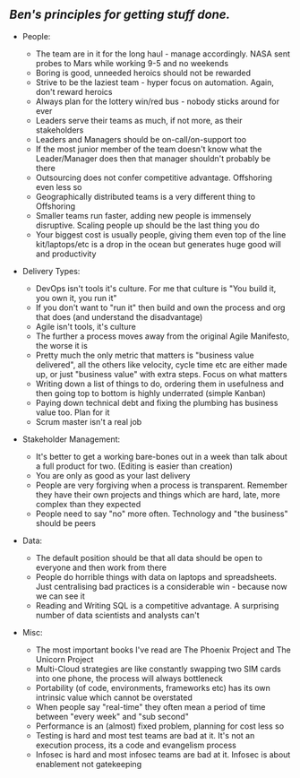 ## *Ben's principles for getting stuff done.*

- People:
  - The team are in it for the long haul - manage accordingly. NASA sent probes to Mars while working 9-5 and no weekends
  - Boring is good, unneeded heroics should not be rewarded
  - Strive to be the laziest team - hyper focus on automation. Again, don't reward heroics
  - Always plan for the lottery win/red bus - nobody sticks around for ever
  - Leaders serve their teams as much, if not more, as their stakeholders
  - Leaders and Managers should be on-call/on-support too
  - If the most junior member of the team doesn't know what the Leader/Manager does then that manager shouldn't probably be there
  - Outsourcing does not confer competitive advantage. Offshoring even less so
  - Geographically distributed teams is a very different thing to Offshoring
  - Smaller teams run faster, adding new people is immensely disruptive. Scaling people up should be the last thing you do
  - Your biggest cost is usually people, giving them even top of the line kit/laptops/etc is a drop in the ocean but generates huge good will and productivity

- Delivery Types:
  - DevOps isn't tools it's culture. For me that culture is "You build it, you own it, you run it"
  - If you don't want to "run it" then build and own the process and org that does (and understand the disadvantage)
  - Agile isn't tools, it's culture
  - The further a process moves away from the original Agile Manifesto, the worse it is
  - Pretty much the only metric that matters is "business value delivered", all the others like velocity, cycle time etc are either made up, or just "business value" with extra steps. Focus on what matters
  - Writing down a list of things to do, ordering them in usefulness and then going top to bottom is highly underrated (simple Kanban)
  - Paying down technical debt and fixing the plumbing has business value too. Plan for it
  - Scrum master isn't a real job

- Stakeholder Management:
  - It's better to get a working bare-bones out in a week than talk about a full product for two. (Editing is easier than creation)
  - You are only as good as your last delivery
  - People are very forgiving when a process is transparent. Remember they have their own projects and things which are hard, late, more complex than they expected
  - People need to say "no" more often. Technology and "the business" should be peers

- Data:
  - The default position should be that all data should be open to everyone and then work from there
  - People do horrible things with data on laptops and spreadsheets. Just centralising bad practices is a considerable win - because now we can see it
  - Reading and Writing SQL is a competitive advantage. A surprising number of data scientists and analysts can't

- Misc:
  - The most important books I've read are The Phoenix Project and The Unicorn Project
  - Multi-Cloud strategies are like constantly swapping two SIM cards into one phone, the process will always bottleneck
  - Portability (of code, environments, frameworks etc) has its own intrinsic value which cannot be overstated
  - When people say "real-time" they often mean a period of time between "every week" and "sub second"
  - Performance is an (almost) fixed problem, planning for cost less so
  - Testing is hard and most test teams are bad at it. It's not an execution process, its a code and evangelism process
  - Infosec is hard and most infosec teams are bad at it. Infosec is about enablement not gatekeeping
